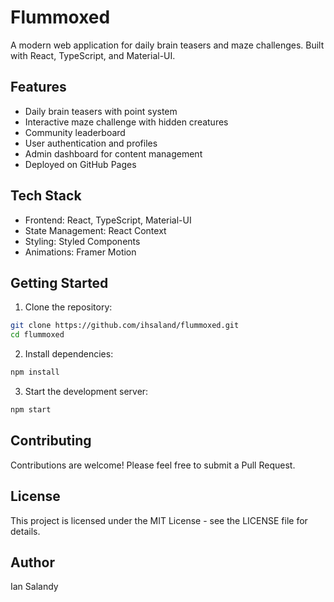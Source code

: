 # Flummoxed

A modern web application for daily brain teasers and maze challenges. Built with React, TypeScript, and Material-UI.

## Features

- Daily brain teasers with point system
- Interactive maze challenge with hidden creatures
- Community leaderboard
- User authentication and profiles
- Admin dashboard for content management
- Deployed on GitHub Pages

## Tech Stack

- Frontend: React, TypeScript, Material-UI
- State Management: React Context
- Styling: Styled Components
- Animations: Framer Motion

## Getting Started

1. Clone the repository:
```bash
git clone https://github.com/ihsaland/flummoxed.git
cd flummoxed
```

2. Install dependencies:
```bash
npm install
```

3. Start the development server:
```bash
npm start
```

## Contributing

Contributions are welcome! Please feel free to submit a Pull Request.

## License

This project is licensed under the MIT License - see the LICENSE file for details.

## Author

Ian Salandy 